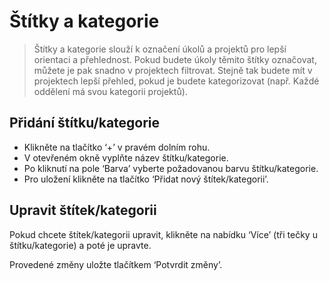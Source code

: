 # Štítky a kategorie

> Štítky a kategorie slouží k označení úkolů a projektů pro lepší orientaci a přehlednost. Pokud budete úkoly těmito štítky označovat, můžete je pak snadno v projektech filtrovat. Stejně tak budete mít v projektech lepší přehled, pokud je budete kategorizovat (např. Každé oddělení má svou kategorii projektů).

## Přidání štítku/kategorie

- Klikněte na tlačítko ‘+’ v pravém dolním rohu.
- V otevřeném okně vyplňte název štítku/kategorie.
- Po kliknutí na pole ‘Barva’ vyberte požadovanou barvu štítku/kategorie.
- Pro uložení klikněte na tlačítko ‘Přidat nový štítek/kategorii’.

## Upravit štítek/kategorii

Pokud chcete štítek/kategorii upravit, klikněte na nabídku ‘Více’ (tři tečky u štítku/kategorie) a poté je upravte.

Provedené změny uložte tlačítkem ‘Potvrdit změny’.
